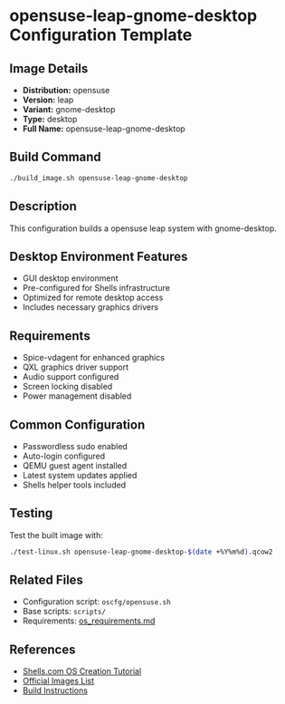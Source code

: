 # opensuse-leap-gnome-desktop Configuration Template

## Image Details
- **Distribution:** opensuse
- **Version:** leap
- **Variant:** gnome-desktop
- **Type:** desktop
- **Full Name:** opensuse-leap-gnome-desktop

## Build Command
```bash
./build_image.sh opensuse-leap-gnome-desktop
```

## Description
This configuration builds a opensuse leap system with gnome-desktop.

## Desktop Environment Features
- GUI desktop environment
- Pre-configured for Shells infrastructure
- Optimized for remote desktop access
- Includes necessary graphics drivers

## Requirements
- Spice-vdagent for enhanced graphics
- QXL graphics driver support
- Audio support configured
- Screen locking disabled
- Power management disabled

## Common Configuration
- Passwordless sudo enabled
- Auto-login configured
- QEMU guest agent installed
- Latest system updates applied
- Shells helper tools included

## Testing
Test the built image with:
```bash
./test-linux.sh opensuse-leap-gnome-desktop-$(date +%Y%m%d).qcow2
```

## Related Files
- Configuration script: `oscfg/opensuse.sh`
- Base scripts: `scripts/`
- Requirements: [os_requirements.md](../os_requirements.md)

## References
- [Shells.com OS Creation Tutorial](../docs/shells-os-creation-tutorial.md)
- [Official Images List](../official_images.txt)
- [Build Instructions](../README.md)

